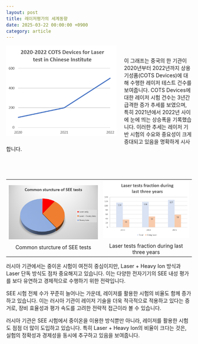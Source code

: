 ```yaml
---
layout: post
title: 레이저평가의 세계동향
date: 2025-03-22 00:00:00 +0900
category: article
---
```


<table align="center" style="border: none; border-collapse: collapse;">
  <tr>
    <div style="overflow: hidden;">
  <!-- 이미지 -->
  <img src="/assets/Articles/COTS NSSC.png" style="float: left; margin: 0 20px 20px 0; width: 300px; max-width: 100%;">

  <!-- 텍스트 -->
  <p>
<br/> <!-- 한줄 띄기 -->
    이 그래프는 중국의 한 기관이 2020년부터 2022년까지 상용 기성품(COTS Devices)에 대해 수행한 레이저 테스트 건수를 보여줍니다.
    COTS Devices에 대한 레이저 시험 건수는 3년간 급격한 증가 추세를 보였으며, 특히 2021년에서 2022년 사이에 눈에 띄는 상승폭을  기록했습니다. 이러한 추세는 레이저 기반 시험의 수요와 중요성이 크게 증대되고 있음을 명확하게 시사합니다.
  </p>
</div>
  </tr>
</table>
<br/> <!-- 한줄 띄기 -->

<!-- 2x2 이미지 테이블 -->
<!-- 2x2 이미지 테이블 -->
<table align="center" style="border: none; border-collapse: collapse;">
  <tr>
    <td align="center" style="border: none;">
      <img src="/assets/Articles/NRNU MEPhI SPELS.png">
      <div style="margin-top: 10px;">Common sturcture of SEE tests</div>
    </td>
    <td align="center" style="border: none;">
      <img src="/assets/Articles/NRNU MEPhI SPELS 2.png">
      <div style="margin-top: 10px;">Laser tests fraction during last three years</div>
    </td>
  </tr>
</table>

러시아 기관에서는 중이온 시험이 여전히 중심이지만, Laser + Heavy Ion 방식과 Laser 단독 방식도 점차 중요해지고 있습니다. 이는 다양한 전자기기의 SEE 내성 평가를 보다 유연하고 경제적으로 수행하기 위한 전략입니다.

SEE 시험 전체 수가 꾸준히 늘어나는 가운데, 레이저를 활용한 시험의 비율도 함께 증가하고 있습니다.
이는 러시아 기관이 레이저 기술을 더욱 적극적으로 적용하고 있다는 증거로, 장비 효율성과 평가 속도를 고려한 전략적 접근이라 볼 수 있습니다.

러시아 기관은 SEE 시험에서 중이온을 이용한 방식뿐만 아니라, 레이저를 활용한 시험도 점점 더 많이 도입하고 있습니다.
특히 Laser + Heavy Ion의 비율이 크다는 것은, 실험의 정확성과 경제성을 동시에 추구하고 있음을 보여줍니다.